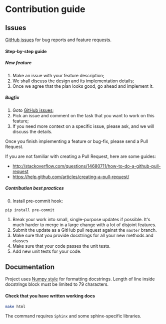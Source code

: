 # Contribution guide

## Issues

[GitHub issues](https://github.com/nizaevka/pycnfg/issues) for bug reports and feature requests.

#### Step-by-step guide

##### New feature

1. Make an issue with your feature description;
2. We shall discuss the design and its implementation details;
3. Once we agree that the plan looks good, go ahead and implement it.


##### Bugfix

1. Goto [GitHub issues](https://github.com/nizaevka/pycnfg/issues);
2. Pick an issue and comment on the task that you want to work on this feature;
3. If you need more context on a specific issue, please ask, and we will discuss the details.


Once you finish implementing a feature or bug-fix, please send a Pull Request.

If you are not familiar with creating a Pull Request, here are some guides:
- http://stackoverflow.com/questions/14680711/how-to-do-a-github-pull-request
- https://help.github.com/articles/creating-a-pull-request/


##### Contribution best practices

0. Install pre-commit hook:
```
pip install pre-commit
```
1. Break your work into small, single-purpose updates if possible.
It's much harder to merge in a large change with a lot of disjoint features.
2. Submit the update as a GitHub pull request against the `master` branch.
3. Make sure that you provide docstrings for all your new methods and classes
4. Make sure that your code passes the unit tests.
5. Add new unit tests for your code.


## Documentation

Project uses [Numpy style](http://sphinxcontrib-napoleon.readthedocs.io/en/latest/example_numpy.html)
for formatting docstrings. 
Length of line inside docstrings block must be limited to 79 characters.

#### Check that you have written working docs
```bash
make html
```

The command requires `Sphinx` and some sphinx-specific libraries.